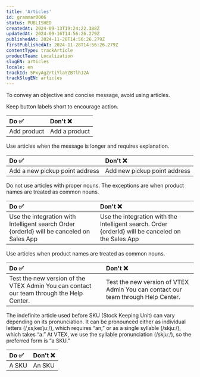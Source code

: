 ```yaml
---
title: 'Articles'
id: grammar0006
status: PUBLISHED
createdAt: 2024-09-13T19:24:22.388Z
updatedAt: 2024-09-16T14:56:26.279Z
publishedAt: 2024-11-28T14:56:26.279Z
firstPublishedAt: 2024-11-28T14:56:26.279Z
contentType: trackArticle
productTeam: Localization
slugEN: articles
locale: en
trackId: 5PxyAgZrtiYlaYZBTlhJ2A
trackSlugEN: articles
---
```


To convey an objective and concise message, avoid using articles.

Keep button labels short to encourage action.

| Do ✅ | Don't ❌ |
| :---- | :---- |
| Add product | Add a product |

Use articles when the message is longer and requires explanation.

| Do ✅ | Don't ❌ |
| :---- | :---- |
| Add a new pickup point address | Add new pickup point address |

Do not use articles with proper nouns. The exceptions are when product names are treated as common nouns.

| Do ✅ | Don't ❌ |
| :---- | :---- |
| Use the integration with Intelligent search Order {orderId} will be canceled on Sales App | Use the integration with the Intelligent search. Order {orderId} will be canceled on the Sales App |

Use articles when product names are treated as common nouns.

| Do ✅ | Don't ❌ |
| :---- | :---- |
| Test the new version of the VTEX Admin You can contact our team through the Help Center. | Test the new version of VTEX Admin You can contact our team through Help Center. |

The indefinite article used before SKU (Stock Keeping Unit) can vary depending on its pronunciation. It can be pronounced either as individual letters (/ˌɛsˌkeɪˈjuː/), which requires “an,” or as a single syllable (/skjuː/), which takes “a.” At VTEX, we use the syllable pronunciation (/skjuː/), so the preferred form is “a SKU.”

| Do ✅ | Don't ❌ |
| :---- | :---- |
| A SKU | An SKU |
